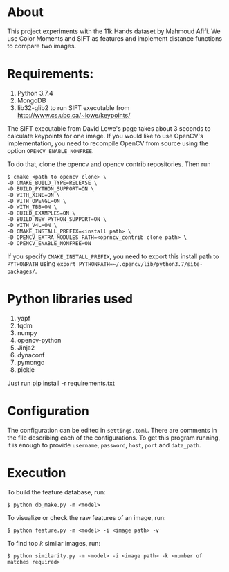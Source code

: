 # About
This project experiments with the 11k Hands dataset by Mahmoud Afifi. We use
Color Moments and SIFT as features and implement distance functions to compare
two images.

# Requirements:
1. Python 3.7.4
2. MongoDB
3. lib32-glib2 to run SIFT executable from http://www.cs.ubc.ca/~lowe/keypoints/

The SIFT executable from David Lowe's page takes about 3 seconds to calculate
keypoints for one image. If you would like to use OpenCV's implementation, you
need to recompile OpenCV from source using the option `OPENCV_ENABLE_NONFREE`.

To do that, clone the opencv and opencv contrib repositories. Then run
```
$ cmake <path to opencv clone> \
-D CMAKE_BUILD_TYPE=RELEASE \
-D BUILD_PYTHON_SUPPORT=ON \
-D WITH_XINE=ON \
-D WITH_OPENGL=ON \
-D WITH_TBB=ON \
-D BUILD_EXAMPLES=ON \
-D BUILD_NEW_PYTHON_SUPPORT=ON \
-D WITH_V4L=ON \
-D CMAKE_INSTALL_PREFIX=<install path> \
-D OPENCV_EXTRA_MODULES_PATH=<oprncv_contrib clone path> \
-D OPENCV_ENABLE_NONFREE=ON
```

If you specify `CMAKE_INSTALL_PREFIX`, you need to export this install path to
`PYTHONPATH` using `export PYTHONPATH=~/.opencv/lib/python3.7/site-packages/`.

# Python libraries used
1. yapf
2. tqdm
3. numpy
4. opencv-python
5. Jinja2
6. dynaconf
7. pymongo
8. pickle

Just run pip install -r requirements.txt

# Configuration
The configuration can be edited in `settings.toml`. There are comments in the
file describing each of the configurations. To get this program running, it is
enough to provide `username`, `password`, `host`, `port` and `data_path`.

# Execution
To build the feature database, run:
```
$ python db_make.py -m <model>
```

To visualize or check the raw features of an image, run:
```
$ python feature.py -m <model> -i <image path> -v
```

To find top _k_ similar images, run:
```
$ python similarity.py -m <model> -i <image path> -k <number of matches required>
```

